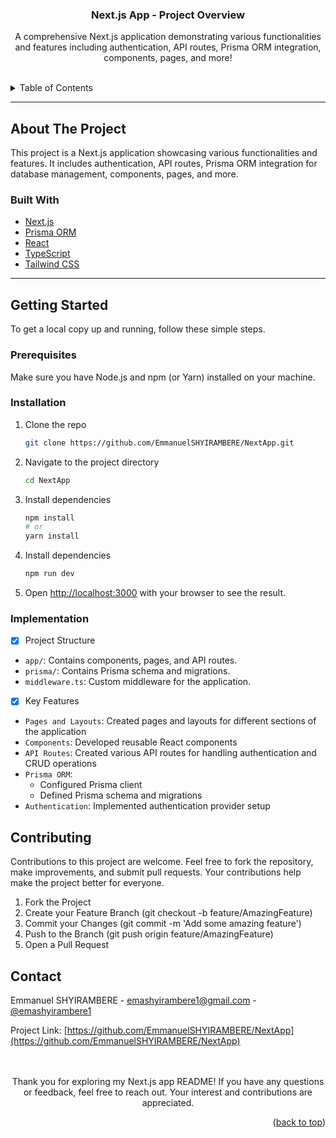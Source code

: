 <a name="readme-top"></a>

<div align="center">

  <h3 align="center">Next.js App - Project Overview</h3>

  <p align="center">A comprehensive Next.js application demonstrating various functionalities and features including authentication, API routes, Prisma ORM integration, components, pages, and more!
    <br />
    <br />
  </p>
</div>

<!-- TABLE OF CONTENTS -->
<details>
  <summary>Table of Contents</summary>
  <ol>
    <li>
      <a href="#about-the-project">About The Project</a>
      <ul>
        <li><a href="#built-with">Built With</a></li>
      </ul>
    </li>
    <li>
      <a href="#getting-started">Getting Started</a>
      <ul>
        <li><a href="#prerequisites">Prerequisites</a></li>
        <li><a href="#installation">Installation</a></li>
      </ul>
    </li>
    <li><a href="#implementation">Implementation</a></li>
    <li><a href="#contributing">Contributing</a></li>
    <li><a href="#contact">Contact</a></li>
  </ol>
</details>

---

## About The Project

This project is a Next.js application showcasing various functionalities and features. It includes authentication, API routes, Prisma ORM integration for database management, components, pages, and more.

### Built With

- [Next.js](https://nextjs.org/)
- [Prisma ORM](https://www.prisma.io/)
- [React](https://reactjs.org/)
- [TypeScript](https://www.typescriptlang.org/)
- [Tailwind CSS](https://tailwindcss.com/)

---

## Getting Started

To get a local copy up and running, follow these simple steps.

### Prerequisites

Make sure you have Node.js and npm (or Yarn) installed on your machine.

### Installation

1. Clone the repo
   ```sh
   git clone https://github.com/EmmanuelSHYIRAMBERE/NextApp.git
   ```
2. Navigate to the project directory

   ```sh
   cd NextApp
   ```

3. Install dependencies

   ```sh
   npm install
   # or
   yarn install
   ```

4. Install dependencies

   ```sh
   npm run dev
   ```

5. Open [http://localhost:3000](http://localhost:3000) with your browser to see the result.

### Implementation

- [x] Project Structure

- `app/`: Contains components, pages, and API routes.
- `prisma/`: Contains Prisma schema and migrations.
- `middleware.ts`: Custom middleware for the application.

- [x] Key Features

- `Pages and Layouts`: Created pages and layouts for different sections of the application
- `Components`: Developed reusable React components
- `API Routes`: Created various API routes for handling authentication and CRUD operations
- `Prisma ORM`:
  - Configured Prisma client
  - Defined Prisma schema and migrations
- `Authentication`: Implemented authentication provider setup

## Contributing

Contributions to this project are welcome. Feel free to fork the repository, make improvements, and submit pull requests. Your contributions help make the project better for everyone.

1. Fork the Project
2. Create your Feature Branch (git checkout -b feature/AmazingFeature)
3. Commit your Changes (git commit -m 'Add some amazing feature')
4. Push to the Branch (git push origin feature/AmazingFeature)
5. Open a Pull Request

## Contact

Emmanuel SHYIRAMBERE - emashyirambere1@gmail.com - [@emashyirambere1](https://www.linkedin.com/in/shyirambere-emmanuel-584986289/)

Project Link: [https://github.com/EmmanuelSHYIRAMBERE/NextApp](https://github.com/EmmanuelSHYIRAMBERE/NextApp)

<p align="center"><br /><br />Thank you for exploring my Next.js app README! If you have any questions or feedback, feel free to reach out. Your interest and contributions are appreciated.
    <br />
  </p>
<p align="right">(<a href="#readme-top">back to top</a>)</p>
